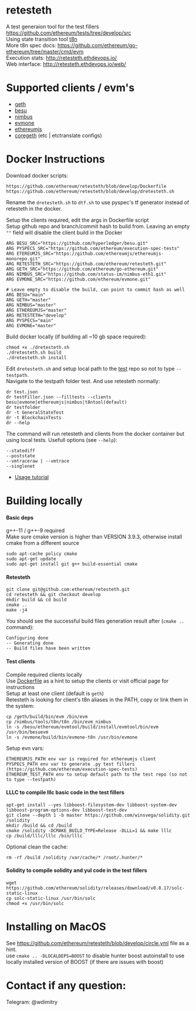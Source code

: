 # retesteth
A test generaion tool for the test fillers https://github.com/ethereum/tests/tree/develop/src  
Using state transition tool [t8n](https://ethereum-tests.readthedocs.io/en/latest/t8ntool-ref.html)  
More t8n spec docs: https://github.com/ethereum/go-ethereum/tree/master/cmd/evm  
Execution stats: http://retesteth.ethdevops.io/  
Web interface: http://retesteth.ethdevops.io/web/

# Supported clients / evm's
- [geth](https://github.com/ethereum/go-ethereum)   
- [besu](https://github.com/hyperledger/besu)   
- [nimbus](https://github.com/status-im/nimbus-eth1)  
- [evmone](https://github.com/ethereum/evmone.git)  
- [ethereumjs](https://github.com/ethereumjs/ethereumjs-monorepo.git)  
- [coregeth](https://github.com/etclabscore/core-geth) (etc | etctranslate configs)  

# Docker Instructions

Download docker scripts: 
```
https://github.com/ethereum/retesteth/blob/develop/Dockerfile
https://github.com/ethereum/retesteth/blob/develop/dretesteth.sh
```

Rename the `dretesteth.sh` to `dtf.sh` to use pyspec's tf generator instead of retesteth in the docker.

Setup the clients required, edit the args in Dockerfile script  
Setup github repo and branch/commit hash to build from. Leaving an empty `""` field will disable the client build in the Docker
```
ARG BESU_SRC="https://github.com/hyperledger/besu.git"
ARG PYSPECS_SRC="https://github.com/ethereum/execution-spec-tests"
ARG ETEREUMJS_SRC="https://github.com/ethereumjs/ethereumjs-monorepo.git"
ARG RETESTETH_SRC="https://github.com/ethereum/retesteth.git"
ARG GETH_SRC="https://github.com/ethereum/go-ethereum.git"
ARG NIMBUS_SRC="https://github.com/status-im/nimbus-eth1.git"
ARG EVMONE_SRC="https://github.com/ethereum/evmone.git"

# Leave empty to disable the build, can point to commit hash as well
ARG BESU="main"
ARG GETH="master"
ARG NIMBUS="master"
ARG ETHEREUMJS="master"
ARG RETESTETH="develop"
ARG PYSPECS="main"
ARG EVMONE="master"
```

Build docker locally (if building all ~10 gb space required):
```
chmod +x ./dretesteth.sh
./dretesteth.sh build
./dretesteth.sh install
```

Edit `dretesteth.sh` and setup local path to the [test](https://github.com/ethereum/tests) repo so not to type `--testpath`.  
Navigate to the testpath folder test. And use retesteth normally:

```
dr test.json
dr testFiller.json --filltests --clients besu|evmone|ethereumjs|nimbus|t8ntool(default)
dr testfolder
dr -t GeneralStateTest
dr -t BlockchainTests
dr --help
```

The command will run retesteth and clients from the docker container but using local tests.
Usefull options (see `--help`):
```
--statediff
--poststate
--vmtraceraw | --vmtrace
--singlenet
```

* [Usage tutorial](https://ethereum-tests.readthedocs.io/en/latest/retesteth-tutorial.html)

# Building locally

#### Basic deps
g++-11 / g++-9 required  
Make sure cmake version is higher than VERSION 3.9.3, otherwise install cmake from a different source
```
sudo apt-cache policy cmake
sudo apt-get update
sudo apt-get install git g++ build-essential cmake
```

#### Retesteth
```
git clone git@github.com:ethereum/retesteth.git
cd retesteth && git checkout develop
mkdir build && cd build
cmake ..
make -j4
```

You should see the successful build files generation result after (`cmake ..` command): 
```
Configuring done
-- Generating done
-- Build files have been written 
```


#### Test clients
Compile required clients locally  
Use [Dockerfile](https://github.com/ethereum/retesteth/blob/develop/Dockerfile) as a hint to setup the clients or visit official page for instructions  
Setup at least one client (default is `geth`)  
Retesteth is looking for client's t8n aliases in the PATH, copy or link them in the system:
```
cp /geth/build/bin/evm /bin/evm
cp /nimbus/tools/t8n/t8n /bin/evm_nimbus
ln -s /besu/ethereum/evmtool/build/install/evmtool/bin/evm /usr/bin/besuevm
ln -s /evmone/build/bin/evmone-t8n /usr/bin/evmone
```

Setup evn vars: 
```
ETHEREUMJS_PATH env var is required for ethereumjs client
PYSPECS_PATH env var to generate .py test fillers (https://github.com/ethereum/execution-spec-tests)
ETHEREUM_TEST_PATH env to setup default path to the test repo (so not to type --testpath)
```

#### LLLC to compile lllc basic code in the test fillers
```
apt-get install --yes libboost-filesystem-dev libboost-system-dev libboost-program-options-dev libboost-test-dev
git clone --depth 1 -b master https://github.com/winsvega/solidity.git /solidity
mkdir /build && cd /build
cmake /solidity -DCMAKE_BUILD_TYPE=Release -DLLL=1 && make lllc
cp /build/lllc/lllc /bin/lllc
```
Optional clean the cache:
```
rm -rf /build /solidity /var/cache/* /root/.hunter/*  
```

#### Solidity to compile solidity and yul code in the test fillers
```
wget https://github.com/ethereum/solidity/releases/download/v0.8.17/solc-static-linux
cp solc-static-linux /usr/bin/solc
chmod +x /usr/bin/solc
```

# Installing on MacOS
See https://github.com/ethereum/retesteth/blob/develop/circle.yml file as a hint.  
use `cmake .. -DLOCALDEPS=BOOST` to disable hunter boost autoinstall to use locally installed version of BOOST (if there are issues with boost)

# Contact if any question:
Telegram: @wdimitry
